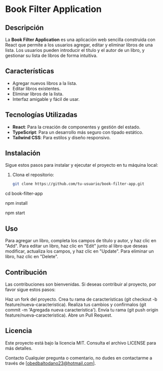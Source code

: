 # Book Filter Application

## Descripción

La **Book Filter Application** es una aplicación web sencilla construida con React que permite a los usuarios agregar, editar y eliminar libros de una lista. Los usuarios pueden introducir el título y el autor de un libro, y gestionar su lista de libros de forma intuitiva.

## Características

- Agregar nuevos libros a la lista.
- Editar libros existentes.
- Eliminar libros de la lista.
- Interfaz amigable y fácil de usar.

## Tecnologías Utilizadas

- **React**: Para la creación de componentes y gestión del estado.
- **TypeScript**: Para un desarrollo más seguro con tipado estático.
- **Tailwind CSS**: Para estilos y diseño responsivo.

## Instalación

Sigue estos pasos para instalar y ejecutar el proyecto en tu máquina local:

1. Clona el repositorio:

   ```bash
   git clone https://github.com/tu-usuario/book-filter-app.git

cd book-filter-app

npm install


npm start


## Uso
Para agregar un libro, completa los campos de título y autor, y haz clic en "Add".
Para editar un libro, haz clic en "Edit" junto al libro que deseas modificar, actualiza los campos, y haz clic en "Update".
Para eliminar un libro, haz clic en "Delete".

## Contribución
Las contribuciones son bienvenidas. Si deseas contribuir al proyecto, por favor sigue estos pasos:

Haz un fork del proyecto.
Crea tu rama de características (git checkout -b feature/nueva-caracteristica).
Realiza tus cambios y confírmalos (git commit -m 'Agregada nueva característica').
Envía tu rama (git push origin feature/nueva-caracteristica).
Abre un Pull Request.


## Licencia
Este proyecto está bajo la licencia MIT. Consulta el archivo LICENSE para más detalles.

Contacto
Cualquier pregunta o comentario, no dudes en contactarme a través de [obedbaltodano23@hotmail.com].
